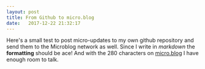 ```yaml
---
layout: post
title: From Github to micro.blog
date:   2017-12-22 21:32:17
---
```


Here's a small test to post micro-updates to my own github repository and send them to the Microblog network as well. Since I write in _markdown_ the **formatting** should be ace! And with the 280 characters on [micro.blog](https://micro.blog/frank) I have enough room to talk.